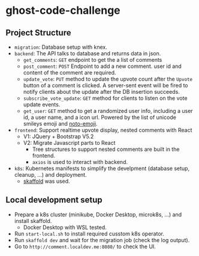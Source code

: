 # ghost-code-challenge

## Project Structure

- `migration`: Database setup with knex.
- `backend`: The API talks to database and returns data in json.
  - `get_comments`: `GET` endpoint to get the a list of comments
  - `post_comment`: `POST` Endpoint to add a new comment. user id and content of the comment are required.
  - `update_vote`: `PUT` method to update the upvote count after the `Upvote` button of a comment is clicked. A server-sent event will be fired to notify clients about the update after the DB insertion succeeds.
  - `subscribe_vote_update`: `GET` method for clients to listen on the vote update events.
  - `get_user`: `GET` method to get a randomized user info, including a user id, a user name, and a icon url. Powered by the list of unicode smileys emoji and [noto-emoji](https://github.com/googlefonts/noto-emoji).
- `frontend`: Support realtime upvote display, nested comments with React
  - V1: JQuery + Bootstrap V5.2
  - V2: Migrate Javascript parts to React
    - Tree structures to support nested comments are built in the frontend.
    - `axios` is used to interact with backend.
- `k8s`: Kubernetes manifests to simplify the develpment (database setup, cleanup, ...) and deployment.
  - [skaffold](https://github.com/GoogleContainerTools/skaffold/) was used.

## Local development setup

- Prepare a k8s cluster (minikube, Docker Desktop, microk8s, ...) and install skaffold.
  - Docker Desktop with WSL tested.
- Run `start-local.sh` to install required cusstom k8s operator.
- Run `skaffold dev` and wait for the migration job (check the log output).
- Go to `http://comment.localdev.me:8080/` to check the UI.
